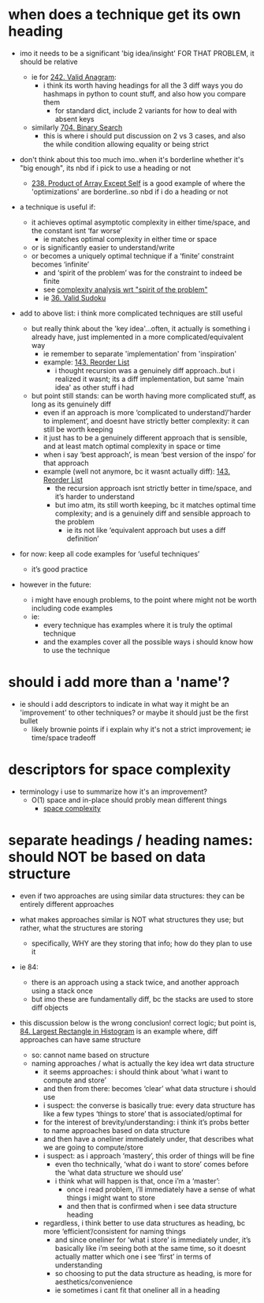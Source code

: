 # when does a technique get its own heading
- imo it needs to be a significant 'big idea/insight' FOR THAT PROBLEM, it should be relative
	- ie for [242. Valid Anagram](../LeetCode/242.%20Valid%20Anagram.md): 
		- i think its worth having headings for all the 3 diff ways you do hashmaps in python to count stuff, and also how you compare them
			- for standard dict, include 2 variants for how to deal with absent keys
	- similarly [704. Binary Search](../LeetCode/704.%20Binary%20Search.md)
		- this is where i should put discussion on 2 vs 3 cases, and also the while condition allowing equality or being strict
- don't think about this too much imo..when it's borderline whether it's "big enough", its nbd if i pick to use a heading or not
	- [238. Product of Array Except Self](../LeetCode/238.%20Product%20of%20Array%20Except%20Self.md) is a good example of where the 'optimizations' are borderline..so nbd if i do a heading or not

- a technique is useful if:
	- it achieves optimal asymptotic complexity in either time/space, and the constant isnt ‘far worse’
		- ie matches optimal complexity in either time or space
	- or is significantly easier to understand/write
	- or becomes a uniquely optimal technique if a ‘finite’ constraint becomes ‘infinite’
		- and ‘spirit of the problem’ was for the constraint to indeed be finite
		- see [complexity analysis wrt "spirit of the problem"](complexity%20analysis%20wrt%20"spirit%20of%20the%20problem".md)
		- ie [36. Valid Sudoku](../LeetCode/36.%20Valid%20Sudoku.md)


- add to above list: i think more complicated techniques are still useful 
	- but really think about the 'key idea'...often, it actually is something i already have, just implemented in a more complicated/equivalent way
		- ie remember to separate 'implementation' from 'inspiration'
		- example: [143. Reorder List](../LeetCode/143.%20Reorder%20List.md)
			- i thought recursion was a genuinely diff approach..but i realized it wasnt; its a diff implementation, but same 'main idea' as other stuff i had
	- but point still stands: can be worth having more complicated stuff, as long as its genuinely diff
		- even if an approach is more ‘complicated to understand’/’harder to implement’, and doesnt have strictly better complexity: it can still be worth keeping
		- it just has to be a genuinely different approach that is sensible, and at least match optimal complexity in space or time
		- when i say ‘best approach’, is mean ‘best version of the inspo’ for that approach
		- example (well not anymore, bc it wasnt actually diff): [143. Reorder List](../LeetCode/143.%20Reorder%20List.md)
			- the recursion approach isnt strictly better in time/space, and it’s harder to understand
			- but imo atm, its still worth keeping, bc it matches optimal time complexity; and is a genuinely diff and sensible approach to the problem
				- ie its not like ‘equivalent approach but uses a diff definition’











- for now: keep all code examples for ‘useful techniques’
	- it’s good practice
- however in the future:
	- i might have enough problems, to the point where might not be worth including code examples
	- ie:
		- every technique has examples where it is truly the optimal technique
		- and the examples cover all the possible ways i should know how to use the technique










# should i add more than a 'name'?
- ie should i add descriptors to indicate in what way it might be an 'improvement' to other techniques? or maybe it should just be the first bullet
	- likely brownie points if i explain why it's not a strict improvement; ie time/space tradeoff



# descriptors for space complexity
- terminology i use to summarize how it's an improvement?
	- O(1) space and in-place should probly mean different things
		- [space complexity](space%20complexity.md)



# separate headings / heading names: should NOT be based on data structure


- even if two approaches are using similar data structures: they can be entirely different approaches
- what makes approaches similar is NOT what structures they use; but rather, what the structures are storing
	- specifically, WHY are they storing that info; how do they plan to use it
- ie 84:
	- there is an approach using a stack twice, and another approach using a stack once
	- but imo these are fundamentally diff, bc the stacks are used to store diff objects


- this discussion below is the wrong conclusion! correct logic; but point is, [84. Largest Rectangle in Histogram](../LeetCode/84.%20Largest%20Rectangle%20in%20Histogram.md) is an example where, diff approaches can have same structure
	- so: cannot name based on structure
	- naming approaches / what is actually the key idea wrt data structure
		- it seems approaches: i should think about ‘what i want to compute and store’
		- and then from there: becomes ‘clear’ what data structure i should use
		- i suspect: the converse is basically true: every data structure has like a few types ‘things to store’ that is associated/optimal for
		- for the interest of brevity/understanding: i think it’s probs better to name approaches based on data structure
		- and then have a oneliner immediately under, that describes what we are going to compute/store
		- i suspect: as i approach ‘mastery’, this order of things will be fine
			- even tho technically, ‘what do i want to store’ comes before the ‘what data structure we should use’
			- i think what will happen is that, once i’m a ‘master’:
				- once i read problem, i’ll immediately have a sense of what things i might want to store
				- and then that is confirmed when i see data structure heading
		- regardless, i think better to use data structures as heading, bc more ‘efficient’/consistent for naming things
			- and since oneliner for ‘what i store’ is immediately under, it’s basically like i’m seeing both at the same time, so it doesnt actually matter which one i see ‘first’ in terms of understanding
			- so choosing to put the data structure as heading, is more for aesthetics/convenience
			- ie sometimes i cant fit that oneliner all in a heading

